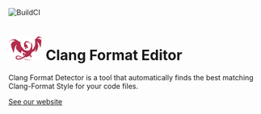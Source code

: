 ![BuildCI](https://github.com/Caphyon/clang-format-editor/workflows/BuildCI/badge.svg?branch=main)

# <img src="ClangPowerTools.png" height="48"> Clang Format Editor
Clang Format Detector is a tool that  automatically finds the best matching Clang-Format Style for your code files.

[See our website](https://clangpowertools.com/clang-format-editor.html)
